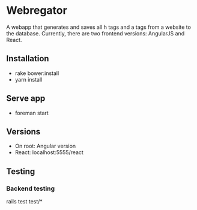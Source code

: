 # Webregator
A webapp that generates and saves all h tags and a tags from a website to the database. Currently, there are two frontend versions: AngularJS and React.

## Installation
 - rake bower:install
 - yarn install

## Serve app
 - foreman start

## Versions
 - On root: Angular version
 - React: localhost:5555/react

## Testing
### Backend testing
rails test test/*
